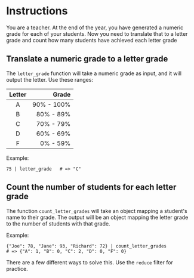# Instructions

You are a teacher.
At the end of the year, you have generated a numeric grade for each of your students.
Now you need to translate that to a letter grade and count how many students have achieved each letter grade

## Translate a numeric grade to a letter grade

The `letter_grade` function will take a numeric grade as input, and it will output the letter.
Use these ranges:

| Letter |      Grade |
| :----: | ---------: |
|   A    | 90% - 100% |
|   B    |  80% - 89% |
|   C    |  70% - 79% |
|   D    |  60% - 69% |
|   F    |   0% - 59% |

Example:

```jq
75 | letter_grade   # => "C"
```

## Count the number of students for each letter grade

The function `count_letter_grades` will take an object mapping a student's name to their grade.
The output will be an object mapping the letter grade to the number of students with that grade.

Example:

```jq
{"Joe": 78, "Jane": 93, "Richard": 72} | count_letter_grades
# => {"A": 1, "B": 0, "C": 2, "D": 0, "F": 0}
```

There are a few different ways to solve this.
Use the `reduce` filter for practice.
